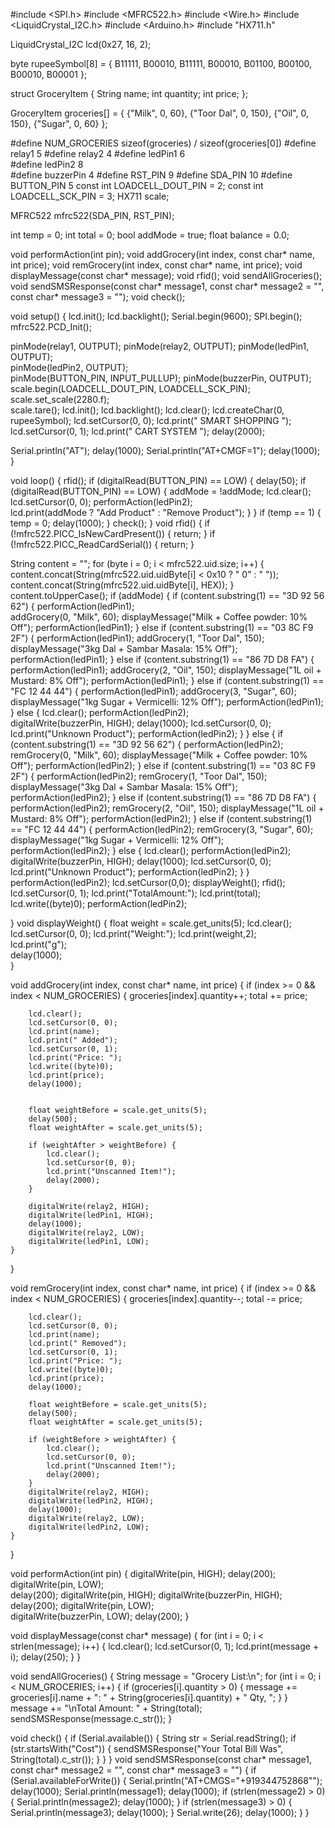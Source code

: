 #include <SPI.h>
#include <MFRC522.h>
#include <Wire.h>
#include <LiquidCrystal_I2C.h>
#include <Arduino.h>
#include "HX711.h"

LiquidCrystal_I2C lcd(0x27, 16, 2);

byte rupeeSymbol[8] = {
  B11111,
  B00010,
  B11111,
  B00010,
  B01100,
  B00100,
  B00010,
  B00001
};

struct GroceryItem {
  String name;
  int quantity;
  int price;
};

GroceryItem groceries[] = {
  {"Milk", 0, 60},
  {"Toor Dal", 0, 150},
  {"Oil", 0, 150},
  {"Sugar", 0, 60}
};

#define NUM_GROCERIES sizeof(groceries) / sizeof(groceries[0])
#define relay1 5
#define relay2 4
#define ledPin1 6  
#define ledPin2 8  
#define buzzerPin 4
#define RST_PIN 9
#define SDA_PIN 10
#define BUTTON_PIN 5 
const int LOADCELL_DOUT_PIN = 2;
const int LOADCELL_SCK_PIN = 3;
HX711 scale;

MFRC522 mfrc522(SDA_PIN, RST_PIN);

int temp = 0;
int total = 0;
bool addMode = true;
float balance = 0.0; 

void performAction(int pin);
void addGrocery(int index, const char* name, int price);
void remGrocery(int index, const char* name, int price);
void displayMessage(const char* message);
void rfid();
void sendAllGroceries();
void sendSMSResponse(const char* message1, const char* message2 = "", const char* message3 = "");
void check();

void setup() {
  lcd.init();
  lcd.backlight();
  Serial.begin(9600); 
  SPI.begin();
  mfrc522.PCD_Init();

  pinMode(relay1, OUTPUT);
  pinMode(relay2, OUTPUT);
  pinMode(ledPin1, OUTPUT);  
  pinMode(ledPin2, OUTPUT);  
  pinMode(BUTTON_PIN, INPUT_PULLUP); 
  pinMode(buzzerPin, OUTPUT);
  scale.begin(LOADCELL_DOUT_PIN, LOADCELL_SCK_PIN);
  scale.set_scale(2280.f);   
  scale.tare(); 
  lcd.init();
  lcd.backlight();
  lcd.clear();
  lcd.createChar(0, rupeeSymbol);
  lcd.setCursor(0, 0);
  lcd.print(" SMART SHOPPING ");
  lcd.setCursor(0, 1);
  lcd.print("   CART SYSTEM ");
  delay(2000);

  
  Serial.println("AT"); 
  delay(1000);
  Serial.println("AT+CMGF=1"); 
  delay(1000);
}

void loop() {
  rfid();
  if (digitalRead(BUTTON_PIN) == LOW) {
    delay(50); 
    if (digitalRead(BUTTON_PIN) == LOW) {
      addMode = !addMode; 
      lcd.clear();
      lcd.setCursor(0, 0);
      performAction(ledPin2);  
      lcd.print(addMode ? "Add Product" : "Remove Product");
    }
  }
  if (temp == 1) {
    temp = 0;
    delay(1000);
  }
  check(); 
}
void rfid() {
  if (!mfrc522.PICC_IsNewCardPresent()) {
    return;
  }
  if (!mfrc522.PICC_ReadCardSerial()) {
    return;
  }
  
  String content = "";
  for (byte i = 0; i < mfrc522.uid.size; i++) {
    content.concat(String(mfrc522.uid.uidByte[i] < 0x10 ? " 0" : " "));
    content.concat(String(mfrc522.uid.uidByte[i], HEX));
  }
  content.toUpperCase();
  if (addMode) {
    if (content.substring(1) == "3D 92 56 62") {
      performAction(ledPin1);  
      addGrocery(0, "Milk", 60);
      displayMessage("Milk + Coffee powder: 10% Off");
      performAction(ledPin1);
    } else if (content.substring(1) == "03 8C F9 2F") {
      performAction(ledPin1);
      addGrocery(1, "Toor Dal", 150);
      displayMessage("3kg Dal + Sambar Masala: 15% Off");
      performAction(ledPin1);
    } else if (content.substring(1) == "86 7D D8 FA") {
      performAction(ledPin1);
      addGrocery(2, "Oil", 150);
      displayMessage("1L oil + Mustard: 8% Off");
      performAction(ledPin1);
    } else if (content.substring(1) == "FC 12 44 44") {
      performAction(ledPin1);
      addGrocery(3, "Sugar", 60);
      displayMessage("1kg Sugar + Vermicelli: 12% Off");
      performAction(ledPin1);
    } else {
      lcd.clear();
      performAction(ledPin2);  
      digitalWrite(buzzerPin, HIGH);
      delay(1000);
      lcd.setCursor(0, 0);
      lcd.print("Unknown  Product");
      performAction(ledPin2); 
    }
  } else {
    if (content.substring(1) == "3D 92 56 62") {
      performAction(ledPin2);
      remGrocery(0, "Milk", 60);
      displayMessage("Milk + Coffee powder: 10% Off");
      performAction(ledPin2);
    } else if (content.substring(1) == "03 8C F9 2F") {
      performAction(ledPin2);
      remGrocery(1, "Toor Dal", 150);
      displayMessage("3kg Dal + Sambar Masala: 15% Off");
      performAction(ledPin2);
    } else if (content.substring(1) == "86 7D D8 FA") {
      performAction(ledPin2);
      remGrocery(2, "Oil", 150);
      displayMessage("1L oil + Mustard: 8% Off");
      performAction(ledPin2);
    } else if (content.substring(1) == "FC 12 44 44") {
      performAction(ledPin2);
      remGrocery(3, "Sugar", 60);
      displayMessage("1kg Sugar + Vermicelli: 12% Off");
      performAction(ledPin2);
    } else {
      lcd.clear();
      performAction(ledPin2);
      digitalWrite(buzzerPin, HIGH);
      delay(1000);
      lcd.setCursor(0, 0);
      lcd.print("Unknown  Product");
      performAction(ledPin2); 
    }
  }
  performAction(ledPin2); 
  lcd.setCursor(0,0);
  displayWeight(); 
  rfid();
  lcd.setCursor(0, 1);
  lcd.print("TotalAmount:");
  lcd.print(total);
  lcd.write((byte)0);
  performAction(ledPin2); 
  
}
void displayWeight() {
  float weight = scale.get_units(5); 
  lcd.clear();
  lcd.setCursor(0, 0);
  lcd.print("Weight:");
  lcd.print(weight,2);  
  lcd.print("g");       
  delay(1000);           
}

void addGrocery(int index, const char* name, int price) {
    if (index >= 0 && index < NUM_GROCERIES) {
        groceries[index].quantity++;
        total += price; 

        lcd.clear();
        lcd.setCursor(0, 0);
        lcd.print(name);
        lcd.print(" Added");
        lcd.setCursor(0, 1);
        lcd.print("Price: ");
        lcd.write((byte)0);
        lcd.print(price);
        delay(1000);

        
        float weightBefore = scale.get_units(5);
        delay(500); 
        float weightAfter = scale.get_units(5);

        if (weightAfter > weightBefore) {
            lcd.clear();
            lcd.setCursor(0, 0);
            lcd.print("Unscanned Item!");
            delay(2000); 
        }

        digitalWrite(relay2, HIGH);
        digitalWrite(ledPin1, HIGH);  
        delay(1000);
        digitalWrite(relay2, LOW);
        digitalWrite(ledPin1, LOW);  
    }
}

void remGrocery(int index, const char* name, int price) {
    if (index >= 0 && index < NUM_GROCERIES) {
        groceries[index].quantity--;
        total -= price;  

        lcd.clear();
        lcd.setCursor(0, 0);
        lcd.print(name);
        lcd.print(" Removed");
        lcd.setCursor(0, 1);
        lcd.print("Price: ");
        lcd.write((byte)0);
        lcd.print(price);
        delay(1000);

        float weightBefore = scale.get_units(5);
        delay(500); 
        float weightAfter = scale.get_units(5);

        if (weightBefore > weightAfter) {
            lcd.clear();
            lcd.setCursor(0, 0);
            lcd.print("Unscanned Item!");
            delay(2000); 
        }
        digitalWrite(relay2, HIGH);
        digitalWrite(ledPin2, HIGH);  
        delay(1000);
        digitalWrite(relay2, LOW);
        digitalWrite(ledPin2, LOW);  
    }
}

void performAction(int pin) {
  digitalWrite(pin, HIGH); 
  delay(200);
  digitalWrite(pin, LOW);  
  delay(200);
  digitalWrite(pin, HIGH); 
  digitalWrite(buzzerPin, HIGH);
  delay(200);
  digitalWrite(pin, LOW);  
  digitalWrite(buzzerPin, LOW); 
  delay(200);
}

void displayMessage(const char* message) {
  for (int i = 0; i < strlen(message); i++) {
    lcd.clear();
    lcd.setCursor(0, 1);
    lcd.print(message + i);
    delay(250);
  }
}

void sendAllGroceries() {
  String message = "Grocery List:\n";
  for (int i = 0; i < NUM_GROCERIES; i++) {
    if (groceries[i].quantity > 0) {
      message += groceries[i].name + ": " + String(groceries[i].quantity) + " Qty, ";
    }
  }
  message += "\nTotal Amount: " + String(total);
  sendSMSResponse(message.c_str());
}

void check() {
  if (Serial.available()) {
    String str = Serial.readString();
    if (str.startsWith("Cost")) {
      sendSMSResponse("Your Total Bill Was", String(total).c_str());
    }
  }
}
void sendSMSResponse(const char* message1, const char* message2 = "", const char* message3 = "") {
  if (Serial.availableForWrite()) {
    Serial.println("AT+CMGS=\"+919344752868\""); 
    delay(1000);
    Serial.println(message1);
    delay(1000);
    if (strlen(message2) > 0) {
      Serial.println(message2);
      delay(1000);
    }
    if (strlen(message3) > 0) {
      Serial.println(message3);
      delay(1000);
    }
    Serial.write(26); 
    delay(1000);
  }
}

